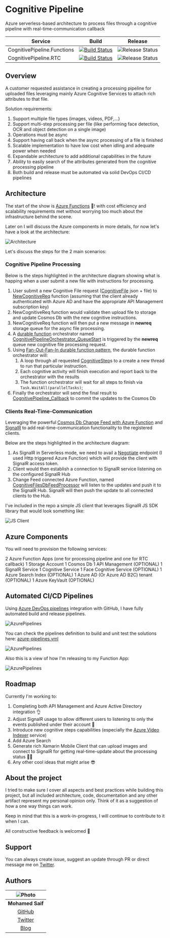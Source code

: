 ﻿# Cognitive Pipeline

Azure serverless-based architecture to process files through a cognitive pipeline with real-time-communication callback

|Service|Build|Release|
|-|-|-|
|CognitivePipeline.Functions|[![Build Status](https://gbb-appinnovation.visualstudio.com/CognitivePipeline/_apis/build/status/mohamedsaif.CognitivePipeline?branchName=master)](https://gbb-appinnovation.visualstudio.com/CognitivePipeline/_build/latest?definitionId=26&branchName=master)|![Release Status](https://gbb-appinnovation.vsrm.visualstudio.com/_apis/public/Release/badge/a1da55f8-e784-413b-a0fb-465cdd253ac9/1/1)|
|CognitivePipeline.RTC|[![Build Status](https://gbb-appinnovation.visualstudio.com/CognitivePipeline/_apis/build/status/mohamedsaif.CognitivePipeline?branchName=master)](https://gbb-appinnovation.visualstudio.com/CognitivePipeline/_build/latest?definitionId=26&branchName=master)|![Release Status](https://gbb-appinnovation.vsrm.visualstudio.com/_apis/public/Release/badge/a1da55f8-e784-413b-a0fb-465cdd253ac9/1/2)|

## Overview

A customer requested assistance in creating a processing pipeline for uploaded files leveraging mainly Azure Cognitive Services to attach rich attributes to that file.

Solution requirements:

1. Support multiple file types (images, videos, PDF,...)
2. Support multi-step processing per file (like performing face detection, OCR and object detection on a single image)
3. Operations must be async
4. Support having call back when the async processing of a file is finished
5. Scalable implementation to have low cost when idling and adequate power when needed
6. Expandable architecture to add additional capabilities in the future
7. Ability to easily search of the attributes generated from the cognitive processing pipeline
8. Both build and release must be automated via solid DevOps CI/CD pipelines

## Architecture

The start of the show is [Azure Functions](https://docs.microsoft.com/en-us/azure/azure-functions/) 🤩! with cost efficiency and scalability requirements met without worrying too much about the infrastructure behind the scene.

Later on I will discuss the Azure components in more details, for now let's have a look at the architecture:

![Architecture](res/architecture.png)

Let's discuss the steps for the 2 main scenarios:

### Cognitive Pipeline Processing

Below is the steps highlighted in the architecture diagram showing what is happing when a user submit a new file with instructions for processing.

1. User submit a new Cognitive File request ([CognitiveFile](src/CognitivePipeline/CognitivePipeline.Functions/Models/CognitiveStep.cs) json + file) to [NewCognitiveReq](src/CognitivePipeline/CognitivePipeline.Functions/Functions/NewCognitiveReq.cs) function (assuming that the client already authenticated with Azure AD and have the appropriate API Management subscription key)
2. NewCognitiveReq function would validate then upload file to storage and update Cosmos Db with the new cognitive instructions.
3. NewCognitiveReq function will then put a new message in **newreq** storage queue for the async file processing.
4. A [durable function](https://docs.microsoft.com/en-us/azure/azure-functions/durable/durable-functions-overview) orchestrator named [CognitivePipelineOrchestrator_QueueStart](src/CognitivePipeline/CognitivePipeline.Functions/Orchestrator/CognitivePipelineOrchestrator.cs#L34-L52) is triggered by the **newreq** queue new cognitive file processing request.
5. Using [Fan-Out-Fan-In durable function pattern](), the durable function orchestrator will:
   1. A loop through all requested [CognitiveStep](src/CognitivePipeline/CognitivePipeline.Functions/Models/CognitiveStep.cs)s to a create a new thread to run that particular instruction.
   2. Each cognitive activity will finish execution and report back to the orchestrator with the results
   3. The function orchestrator will wait for all steps to finish via ```Task.WaitAll(parallelTasks)```;
6. Finally the orchestrator will send the final result to [CognitivePipeline_Callback](src/CognitivePipeline/CognitivePipeline.Functions/Orchestrator/CognitivePipelineOrchestrator.cs#L183-L194) to commit the updates to the Cosmos Db

### Clients Real-Time-Communication

Leveraging the powerful [Cosmos Db Change Feed with Azure Function](https://docs.microsoft.com/en-us/azure/azure-signalr/signalr-concept-azure-functions) and [SignalR](https://docs.microsoft.com/en-us/azure/azure-signalr/signalr-overview) to add real-time-communication functionality to the registered clients.

Below are the steps highlighted in the architecture diagram:

1. As SignalR in Serverless mode, we need to avail a [Negotiate](src/CognitivePipeline/CognitivePipeline.RTC/RTC/SignalRNegotiator.cs) endpoint (I used Http triggered Azure Function) which will provide the client with SignalR access token.
2. Client would then establish a connection to SignalR service listening on the configured SignalR Hub
3. Change Feed connected Azure Function, named [CognitiveFilesDbFeedProcessor](src/CognitivePipeline/CognitivePipeline.RTC/Functions/CognitiveFilesDbFeedProcessor.cs) will listen to the updates and push it to the SignalR Hub. SignalR will then push the update to all connected clients to the Hub.

I've included in the repo a simple JS client that leverages SignalR JS SDK library that would look something like:

![JS Client](res/jsclient.png)

## Azure Components

You will need to provision the following services:

2 Azure Function Apps (one for processing pipeline and one for RTC callback)
1 Storage Account
1 Cosmos Db
1 API Management (OPTIONAL)
1 SignalR Service
1 Cognitive Service 
1 Face Cognitive Service (OPTIONAL)
1 Azure Search Index (OPTIONAL)
1 Azure AD (Or Azure AD B2C) tenant (OPTIONAL)
1 Azure KeyVault (OPTIONAL)

## Automated CI/CD Pipelines

Using [Azure DevOps pipelines](https://github.com/marketplace/azure-pipelines) integration with GitHub, I have fully automated build and release pipelines.

![AzurePipelines](res/azurepipelines.png)

You can check the pipelines definition to build and unit test the solutions here: [azure-pipelines.yml](azure-pipelines.yml)

![AzurePipelines](res/azurepipelines-test.png)

Also this is a view of how I'm releasing to my Function App:

![AzurePipelines](res/azurepipelines-release.png)

## Roadmap

Currently I'm working to:
1.  Completing both API Management and Azure Active Directory integration 👌
2.  Adjust SignalR usage to allow different users to listening to only the events published under their account 🤷‍
3.  Introduce new cognitive steps capabilities (especially the [Azure Video Indexer](https://docs.microsoft.com/en-us/azure/media-services/video-indexer/) service)
4.  Add Azure Search
3.  Generate rich Xamarin Mobile Client that can upload images and connect to SignalR for getting real-time-update about the processing status 🐱‍💻
4.  Any other cool ideas that might arise 😎

## About the project

I tried to make sure I cover all aspects and best practices while building this project, but all included architecture, code, documentation and any other artifact represent my personal opinion only. Think of it as a suggestion of how a one way things can work.

Keep in mind that this is a work-in-progress, I will continue to contribute to it when I can.

All constructive feedback is welcomed 🙏

## Support

You can always create issue, suggest an update through PR or direct message me on [Twitter](https://twitter.com/mohamedsaif101).

## Authors

|      ![Photo](res/mohamed-saif.jpg)            |
|:----------------------------------------------:|
|                 **Mohamed Saif**               |
|     [GitHub](https://github.com/mohamedsaif)   |
|  [Twitter](https://twitter.com/mohamedsaif101) |
|         [Blog](http://blog.mohamedsaif.com)    |